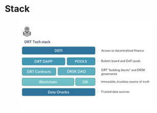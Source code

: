 # Stack

<figure><img src="../.gitbook/assets/image (1).png" alt=""><figcaption></figcaption></figure>

